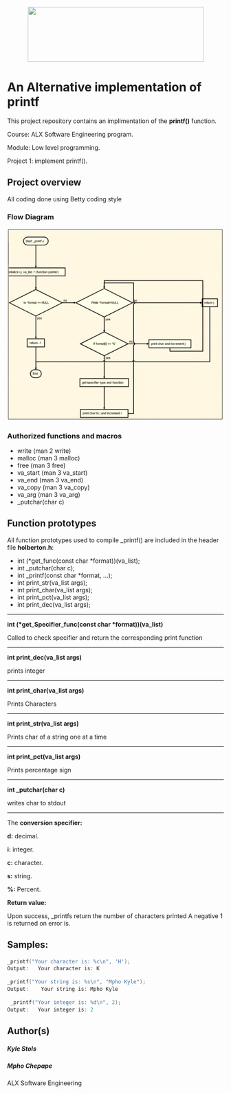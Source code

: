 <p align="center">
  <img width="409" height="128" src="https://www.alxafrica.com/wp-content/uploads/2022/01/header-logo.png">
</p>

# An Alternative implementation of printf

This project repository contains an implimentation of the **printf()** function. 

Course: ALX Software Engineering program.

Module: Low level programming.

Project 1: implement printf().

## Project overview

All coding done using Betty coding style

### Flow Diagram
![Example Flowchart](/images/flow.jpg)

### Authorized functions and macros

* write (man 2 write)
* malloc (man 3 malloc)
* free (man 3 free)
* va_start (man 3 va_start)
* va_end (man 3 va_end)
* va_copy (man 3 va_copy)
* va_arg (man 3 va_arg)
* _putchar(char c)

## Function prototypes

All function prototypes used to compile _printf() are included in the header file **holberton.h**:
*    int (*get_func(const char *format))(va_list);
*    int _putchar(char c);
*    int _printf(const char *format, ...);
*    int print_str(va_list args);
*    int print_char(va_list args);
*    int print_pct(va_list args);
*    int print_dec(va_list args);

___

**int (\*get_Specifier_func(const char \*format))(va_list)**

Called to check specifier and return the corresponding print function
___

**int print_dec(va_list args)**

prints integer
___

**int print_char(va_list args)**

Prints Characters 
___

**int print_str(va_list args)**

Prints char of a string one at a time 
___

**int print_pct(va_list args)**

Prints percentage sign
___

**int _putchar(char c)**

writes char to stdout
___

The **conversion specifier:**

**d:**	   decimal.

**i:**	   integer.

**c:**	   character.

**s:**	   string.

**%:**	   Percent.

**Return value:**

Upon success, _printfs return the number of characters printed
A negative 1 is returned on error is.

## Samples:

```c
_printf("Your character is: %c\n", 'H');
Output:   Your character is: K
```
```c
_printf("Your string is: %s\n", "Mpho Kyle");
Output:    Your string is: Mpho Kyle
```
```c
 _printf("Your integer is: %d\n", 2);
Output:   Your integer is: 2
```

## Author(s)
##### Kyle Stols
##### Mpho Chepape
ALX Software Engineering
